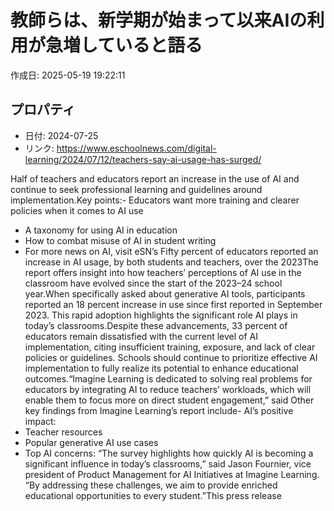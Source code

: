 # 教師らは、新学期が始まって以来AIの利用が急増していると語る

作成日: 2025-05-19 19:22:11

## プロパティ

- 日付: 2024-07-25
- リンク: https://www.eschoolnews.com/digital-learning/2024/07/12/teachers-say-ai-usage-has-surged/

Half of teachers and educators report an increase in the use of AI and continue to seek professional learning and guidelines around implementation.Key points:- Educators want more training and clearer policies when it comes to AI use
- A taxonomy for using AI in education
- How to combat misuse of AI in student writing
- For more news on AI, visit eSN’s 
Fifty percent of educators reported an increase in AI usage, by both students and teachers, over the 2023The report offers insight into how teachers’ perceptions of AI use in the classroom have evolved since the start of the 2023–24 school year.When specifically asked about generative AI tools, participants reported an 18 percent increase in use since first reported in September 2023. This rapid adoption highlights the significant role AI plays in today’s classrooms.Despite these advancements, 33 percent of educators remain dissatisfied with the current level of AI implementation, citing insufficient training, exposure, and lack of clear policies or guidelines. Schools should continue to prioritize effective AI implementation to fully realize its potential to enhance educational outcomes.“Imagine Learning is dedicated to solving real problems for educators by integrating AI to reduce teachers’ workloads, which will enable them to focus more on direct student engagement,” said Other key findings from Imagine Learning’s report include- AI’s positive impact:
- Teacher resources
- Popular generative AI use cases
- Top AI concerns:
“The survey highlights how quickly AI is becoming a significant influence in today’s classrooms,” said Jason Fournier, vice president of Product Management for AI Initiatives at Imagine Learning. “By addressing these challenges, we aim to provide enriched educational opportunities to every student.”This press release 